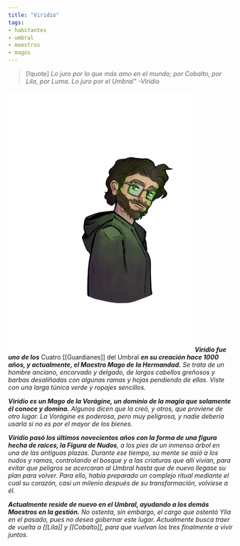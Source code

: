 ```yaml
---
title: "Viridio"
tags: 
- habitantes
- umbral
- maestros
- magos
---
```

>[!quote]
>_Lo juro por lo que más amo en el mundo; por Cobalto, por Lila, por Luma. Lo juro por el Umbral" -Viridio_
>

![](images/Viridio.png)
**_Viridio fue uno de los_** Cuatro [[Guardianes]] del Umbral **_en su creación hace 1000 años, y actualmente, el Maestro Mago de la Hermandad._** _Se trata de un hombre anciano, encorvado y delgado, de largos cabellos greñosos y barbas desaliñadas con algunas ramas y hojas pendiendo de ellas. Viste con una larga túnica verde y ropajes sencillos._

**_Viridio es un Mago de la Vorágine, un dominio de la magia que solamente él conoce y domina._** _Algunos dicen que la creó, y otros, que proviene de otro lugar. La Vorágine es poderosa, pero muy peligrosa, y nadie debería usarla si no es por el mayor de los bienes._

**_Viridio pasó los últimos novecientos años con la forma de una figura hecha de raíces, la Figura de Nudos_**_, a los pies de un inmenso árbol en una de las antiguas plazas. Durante ese tiempo, su mente se asió a los nudos y ramas, controlando el bosque y a las criaturas que allí vivían, para evitar que peligros se acercaran al Umbral hasta que de nuevo llegase su plan para volver. Para ello, había preparado un complejo ritual mediante el cual su corazón, casi un milenio después de su transformación, volviese a él._

**_Actualmente reside de nuevo en el Umbral, ayudando a los demás Maestros en la gestión._** _No ostenta, sin embargo, el cargo que ostentó Ylia en el pasado, pues no desea gobernar este lugar. Actualmente busca traer de vuelta a [[Lila]] y [[Cobalto]], para que vuelvan los tres finalmente a vivir juntos._
